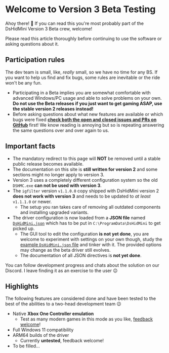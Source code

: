 # Welcome to Version 3 Beta Testing

Ahoy there! 👋 If you can read this you're most probably part of the DsHidMini Version 3 Beta crew, welcome!

Please read this article thoroughly before continuing to use the software or asking questions about it.

## Participation rules

The dev team is small, like, *really* small, so we have no time for any BS. If you want to help us find and fix bugs, some rules are inevitable or the ride won't be any fun.

- Participating in a Beta implies you are somewhat comfortable with advanced Windows/PC usage and able to solve problems on your own. **Do not use the Beta releases if you just want to get gaming ASAP, use the stable version 2 releases instead!**
- Before asking questions about what new features are available or which bugs were fixed [**check both the open and closed issues and PRs on GitHub**](https://github.com/nefarius/DsHidMini/milestone/7) first! We know reading is annoying but so is repeating answering the same questions over and over again to us.

## Important facts

- The mandatory redirect to this page will **NOT** be removed until a stable public release becomes available.
- The documentation on this site is **still written for version 2** and some sections might no longer apply to version 3.
- Version 3 uses a completely different configuration system so the old `DSHMC.exe` **can not be used with version 3**.
- The `igfilter` version `v1.1.0.0` copy shipped with DsHidMini version 2 **does not work with version 3** and needs to be updated to *at least* `v1.1.1.0` or newer.
    - The setup you ran takes care of removing all outdated components and installing upgraded variants.
- The driver configuration is now loaded from a **JSON file** named [`DsHidMini.json`](https://github.com/nefarius/DsHidMini/blob/nefarius/feature/setup/sys/DsHidMini.json) which has to be put in `C:\ProgramData\DsHidMini` to get picked up.
    - The GUI tool to edit the configuration **is not yet done**, you are welcome to experiment with settings on your own though, study the [example `DsHidMini.json` file](https://github.com/nefarius/DsHidMini/blob/nefarius/feature/setup/sys/DsHidMini.json) and tinker with it. The provided options may change as the beta driver still evolves.
    - The documentation of all JSON directives is **not yet done**.

You can follow development progress and chats about the solution on our Discord. I leave finding it as an exercise to the user 😉

## Highlights

The following features are considered done and have been tested to the best of the abilities to a two-head development team 😉

- Native **Xbox One Controller emulation**
    - Test as many modern games in this mode as you like, [feedback welcome](https://github.com/nefarius/DsHidMini/discussions/114)!
- Full Windows 11 compatibility
- ARM64 builds of the driver
    - Currently **untested**, feedback welcome!
- To be filled...
